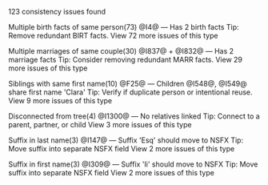 123 consistency issues found

Multiple birth facts of same person(73)
@I4@ — Has 2 birth facts
Tip: Remove redundant BIRT facts.
View 72 more issues of this type

Multiple marriages of same couple(30)
@I837@ + @I832@ — Has 2 marriage facts
Tip: Consider removing redundant MARR facts.
View 29 more issues of this type

Siblings with same first name(10)
@F25@ — Children @I548@, @I549@ share first name 'Clara'
Tip: Verify if duplicate person or intentional reuse.
View 9 more issues of this type

Disconnected from tree(4)
@I1300@ — No relatives linked
Tip: Connect to a parent, partner, or child
View 3 more issues of this type

Suffix in last name(3)
@I147@ — Suffix 'Esq' should move to NSFX
Tip: Move suffix into separate NSFX field
View 2 more issues of this type

Suffix in first name(3)
@I309@ — Suffix 'Ii' should move to NSFX
Tip: Move suffix into separate NSFX field
View 2 more issues of this type